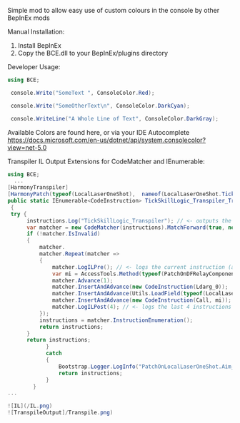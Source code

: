 Simple mod to allow easy use of custom colours in the console by other BepInEx mods

Manual Installation:

 1. Install BepInEx
 2. Copy the BCE.dll to your BepInEx/plugins directory




Developer Usage:

```cs
using BCE;

 console.Write("SomeText ", ConsoleColor.Red);

 console.Write("SomeOtherText\n", ConsoleColor.DarkCyan);

 console.WriteLine("A Whole Line of Text", ConsoleColor.DarkGray);
```
Available Colors are found here, or via your IDE Autocomplete
https://docs.microsoft.com/en-us/dotnet/api/system.consolecolor?view=net-5.0


Transpiler IL Output Extensions for CodeMatcher and IEnumerable<CodeInstruction>:
```cs
using BCE;
  ...
[HarmonyTranspiler]   
[HarmonyPatch(typeof(LocalLaserOneShot),  nameof(LocalLaserOneShot.TickSkillLogic))]
public static IEnumerable<CodeInstruction> TickSkillLogic_Transpiler_Transpiler(IEnumerable<CodeInstruction> instructions)
 {
 try {
      instructions.Log("TickSkillLogic_Transpiler"); // <- outputs the entire method in IL
      var matcher = new CodeMatcher(instructions).MatchForward(true, new CodeMatch(i => (i.opcode == Ldc_R4)));
      if (!matcher.IsInvalid)
      {
          matcher.
          matcher.Repeat(matcher =>
          {
              matcher.LogILPre(); // <- logs the current instruction (and the default 5 instructions before and after)
              var mi = AccessTools.Method(typeof(PatchOnDFRelayComponent), nameof(Utils.GetRadiusFromAstroId)).MakeGenericMethod(matcher.Operand?.GetType() ?? typeof(float));
              matcher.Advance(1);
              matcher.InsertAndAdvance(new CodeInstruction(Ldarg_0));
              matcher.InsertAndAdvance(Utils.LoadField(typeof(LocalLaserOneShot), nameof(LocalLaserOneShot.astroId)));
              matcher.InsertAndAdvance(new CodeInstruction(Call, mi));
              matcher.LogILPost(4); // <- logs the last 4 instructions (and the default 5 instructions before and after)
          });
          instructions = matcher.InstructionEnumeration();
          return instructions;
      }
      return instructions;
            }
            catch
            {
                Bootstrap.Logger.LogInfo("PatchOnLocalLaserOneShot.Aim_Transpiler failed");
                return instructions;
            }
        }
...

![IL](/IL.png)
![TranspileOutput]/Transpile.png)
